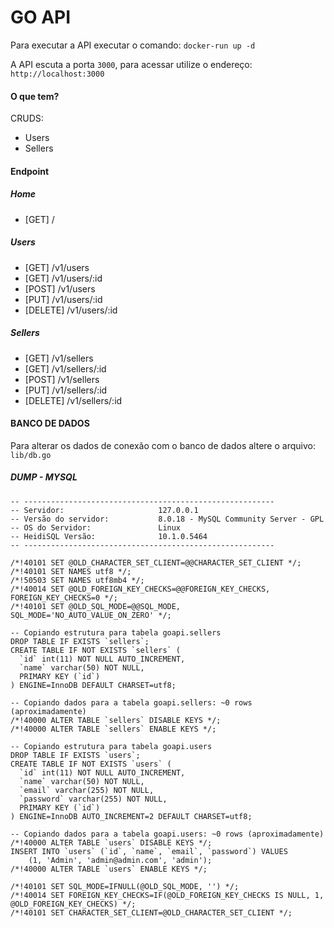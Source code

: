 # GO API

Para executar a API executar o comando: `docker-run up -d`

A API escuta a porta `3000`, para acessar utilize o endereço: `http://localhost:3000`

#### O que tem?

CRUDS:

- Users
- Sellers

#### Endpoint

##### Home
- [GET] /

##### Users
- [GET] /v1/users
- [GET] /v1/users/:id
- [POST] /v1/users
- [PUT] /v1/users/:id
- [DELETE] /v1/users/:id

##### Sellers
- [GET] /v1/sellers
- [GET] /v1/sellers/:id
- [POST] /v1/sellers
- [PUT] /v1/sellers/:id
- [DELETE] /v1/sellers/:id

#### BANCO DE DADOS

Para alterar os dados de conexão com o banco de dados altere o arquivo: `lib/db.go`

##### DUMP - MYSQL

```
-- --------------------------------------------------------
-- Servidor:                     127.0.0.1
-- Versão do servidor:           8.0.18 - MySQL Community Server - GPL
-- OS do Servidor:               Linux
-- HeidiSQL Versão:              10.1.0.5464
-- --------------------------------------------------------

/*!40101 SET @OLD_CHARACTER_SET_CLIENT=@@CHARACTER_SET_CLIENT */;
/*!40101 SET NAMES utf8 */;
/*!50503 SET NAMES utf8mb4 */;
/*!40014 SET @OLD_FOREIGN_KEY_CHECKS=@@FOREIGN_KEY_CHECKS, FOREIGN_KEY_CHECKS=0 */;
/*!40101 SET @OLD_SQL_MODE=@@SQL_MODE, SQL_MODE='NO_AUTO_VALUE_ON_ZERO' */;

-- Copiando estrutura para tabela goapi.sellers
DROP TABLE IF EXISTS `sellers`;
CREATE TABLE IF NOT EXISTS `sellers` (
  `id` int(11) NOT NULL AUTO_INCREMENT,
  `name` varchar(50) NOT NULL,
  PRIMARY KEY (`id`)
) ENGINE=InnoDB DEFAULT CHARSET=utf8;

-- Copiando dados para a tabela goapi.sellers: ~0 rows (aproximadamente)
/*!40000 ALTER TABLE `sellers` DISABLE KEYS */;
/*!40000 ALTER TABLE `sellers` ENABLE KEYS */;

-- Copiando estrutura para tabela goapi.users
DROP TABLE IF EXISTS `users`;
CREATE TABLE IF NOT EXISTS `users` (
  `id` int(11) NOT NULL AUTO_INCREMENT,
  `name` varchar(50) NOT NULL,
  `email` varchar(255) NOT NULL,
  `password` varchar(255) NOT NULL,
  PRIMARY KEY (`id`)
) ENGINE=InnoDB AUTO_INCREMENT=2 DEFAULT CHARSET=utf8;

-- Copiando dados para a tabela goapi.users: ~0 rows (aproximadamente)
/*!40000 ALTER TABLE `users` DISABLE KEYS */;
INSERT INTO `users` (`id`, `name`, `email`, `password`) VALUES
	(1, 'Admin', 'admin@admin.com', 'admin');
/*!40000 ALTER TABLE `users` ENABLE KEYS */;

/*!40101 SET SQL_MODE=IFNULL(@OLD_SQL_MODE, '') */;
/*!40014 SET FOREIGN_KEY_CHECKS=IF(@OLD_FOREIGN_KEY_CHECKS IS NULL, 1, @OLD_FOREIGN_KEY_CHECKS) */;
/*!40101 SET CHARACTER_SET_CLIENT=@OLD_CHARACTER_SET_CLIENT */;
```